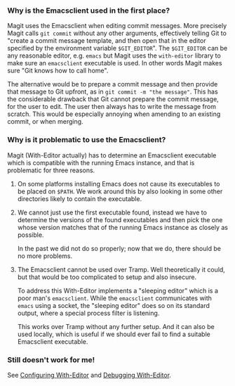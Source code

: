 ### Why is the Emacsclient used in the first place?

Magit uses the Emacsclient when editing commit messages.  More
precisely Magit calls `git commit` without any other arguments,
effectively telling Git to "create a commit message template, and
then open that in the editor specified by the environment variable
`$GIT_EDITOR`".  The `$GIT_EDITOR` can be any reasonable editor, e.g.
`emacs` but Magit uses the `with-editor` library to make sure an
`emacsclient` executable is used.  In other words Magit makes sure
"Git knows how to call home".

The alternative would be to prepare a commit message and then provide
that message to Git upfront, as in `git commit -m "the message"`.
This has the considerable drawback that Git cannot prepare the commit
message, for the user to edit.  The user then always has to write the
message from scratch.  This would be especially annoying when amending
to an existing commit, or when merging.

### Why is it problematic to use the Emacsclient?

Magit (With-Editor actually) has to determine an Emacsclient
executable which is compatible with the running Emacs instance, and
that is problematic for three reasons.

1. On some platforms installing Emacs does not cause its executables
   to be placed on `$PATH`.  We work around this by also looking in
   some other directories likely to contain the executable.

2. We cannot just use the first executable found, instead we have to
   determine the versions of the found executables and then pick the
   one whose version matches that of the running Emacs instance as
   closely as possible.

   In the past we did not do so properly; now that we do, there should
   be no more problems.

3. The Emacsclient cannot be used over Tramp.  Well theoretically it
   could, but that would be too complicated to setup and also
   insecure.

   To address this With-Editor implements a "sleeping editor" which is
   a poor man's `emacsclient`.  While the `emacsclient` communicates
   with `emacs` using a socket, the "sleeping editor" does so on its
   standard output, where a special process filter is listening.

   This works over Tramp without any further setup.  And it can also
   be used locally, which is useful if we should ever fail to find a
   suitable Emacsclient executable.

### Still doesn't work for me!

See [Configuring With-Editor](https://magit.vc/manual/with-editor/Configuring-With_002dEditor.html)
and [Debugging With-Editor](https://magit.vc/manual/with-editor/Debugging.html).
